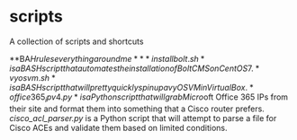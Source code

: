 # scripts
A collection of scripts and shortcuts

**BA$H rules everything around me**  
*installbolt.sh* is a BASH script that automates the installation of Bolt CMS on CentOS 7.  
*vyosvm.sh* is a BASH script that will pretty quickly spin up a vyOS VM in VirtualBox.  
*office365_ipv4.py* is a Python script that will grab Micro$oft Office 365 IPs from their site and format them into something that a Cisco router prefers.  
*cisco_acl_parser.py* is a Python script that will attempt to parse a file for Cisco ACEs and validate them based on limited conditions.  
